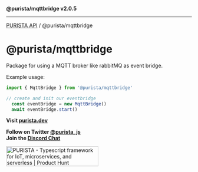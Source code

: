 **@purista/mqttbridge v2.0.5**

***

[PURISTA API](../../packages.md) / @purista/mqttbridge

# @purista/mqttbridge

Package for using a MQTT broker like rabbitMQ as event bridge.

Example usage:

```typescript
import { MqttBridge } from '@purista/mqttbridge'

// create and init our eventbridge
  const eventBridge = new MqttBridge()
  await eventBridge.start()

```

**Visit [purista.dev](https://purista.dev)**

**Follow on Twitter [@purista_js](https://twitter.com/purista_js)**  
**Join the [Discord Chat](https://discord.gg/9feaUm3H2v)**

<a href="https://www.producthunt.com/posts/purista?utm_source=badge-featured&utm_medium=badge&utm_souce=badge-purista" target="_blank"><img src="https://api.producthunt.com/widgets/embed-image/v1/featured.svg?post_id=386519&theme=light" alt="PURISTA - Typescript&#0032;framework&#0032;for&#0032;IoT&#0044;&#0032;microservices&#0044;&#0032;and&#0032;serverless | Product Hunt" style="width: 250px; height: 54px;" width="250" height="54" /></a>
